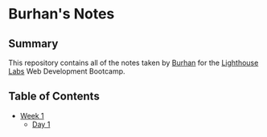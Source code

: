 # Burhan's Notes

## Summary 

This repository contains all of the notes taken by [Burhan](https://github.com/burhansyd) for the [Lighthouse Labs](https://www.lighthouselabs.ca) Web Development Bootcamp.

## Table of Contents
* [Week 1](/Week_1)
  * [Day 1](/Week_1/Day_1)

